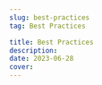 ```yaml
---
slug: best-practices
tag: Best Practices

title: Best Practices
description:
date: 2023-06-28
cover:
---
```



